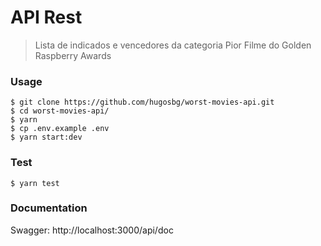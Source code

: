 # API Rest

> Lista de indicados e vencedores da categoria Pior Filme do Golden Raspberry Awards

### Usage

```shell
$ git clone https://github.com/hugosbg/worst-movies-api.git
$ cd worst-movies-api/
$ yarn
$ cp .env.example .env
$ yarn start:dev
```

### Test

```shell
$ yarn test
```

### Documentation

Swagger: http://localhost:3000/api/doc
